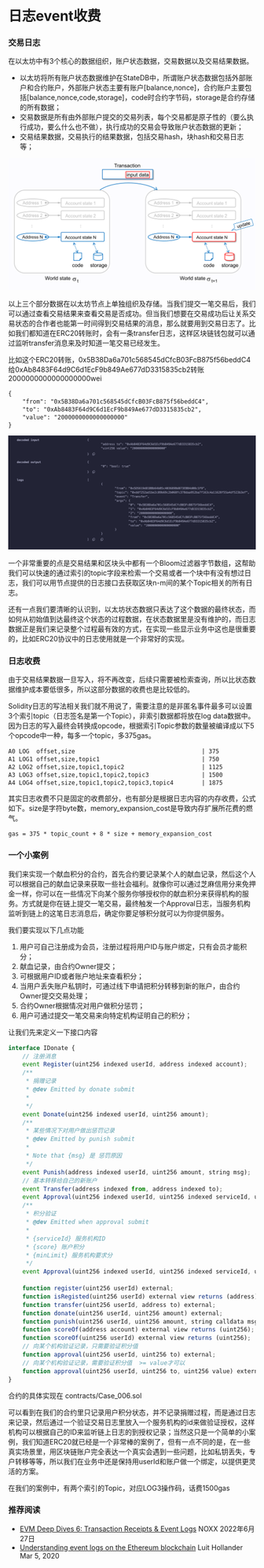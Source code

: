 # 日志event收费

### 交易日志
在以太坊中有3个核心的数据组织，账户状态数据，交易数据以及交易结果数据。

- 以太坊将所有账户状态数据维护在StateDB中，所谓账户状态数据包括外部账户和合约账户，外部账户状态主要有账户[balance,nonce]，合约账户主要包括[balance,nonce,code,storage]，code时合约字节码，storage是合约存储的所有数据；
- 交易数据是所有由外部账户提交的交易列表，每个交易都是原子性的（要么执行成功，要么什么也不做），执行成功的交易会导致账户状态数据的更新；
- 交易结果数据，交易执行的结果数据，包括交易hash，块hash和交易日志等；

![State update by tx](Case_006/tx_state.png)

以上三个部分数据在以太坊节点上单独组织及存储。当我们提交一笔交易后，我们可以通过查看交易结果来查看交易是否成功。但当我们想要在交易成功后让关系交易状态的合作者也能第一时间得到交易结果的消息，那么就要用到交易日志了。比如我们都知道在ERC20转账时，会有一条transfer日志，这样区块链钱包就可以通过监听transfer消息来及时知道一笔交易已经发生。

比如这个ERC20转账，0x5B38Da6a701c568545dCfcB03FcB875f56beddC4给0xAb8483F64d9C6d1EcF9b849Ae677dD3315835cb2转账2000000000000000000wei
```
{
    "from": "0x5B38Da6a701c568545dCfcB03FcB875f56beddC4",
    "to": "0xAb8483F64d9C6d1EcF9b849Ae677dD3315835cb2",
    "value": "2000000000000000000"
}
```
![Case_006/transfer_log](Case_006/transfer_log.png)

一个非常重要的点是交易结果和区块头中都有一个Bloom过滤器字节数组，这帮助我们可以快速的通过索引的topic字段来检索一个交易或者一个块中有没有想过日志，我们可以用节点提供的日志接口去获取区块n-m间的某个Topic相关的所有日志。

还有一点我们要清晰的认识到，以太坊状态数据只表达了这个数据的最终状态，而如何从初始值到达最终这个状态的过程数据，在状态数据里是没有维护的，而日志数据正是我们来记录整个过程最有效的方式，在实现一些显示业务中这也是很重要的，比如ERC20协议中的日志使用就是一个非常好的实现。

### 日志收费
由于交易结果数据一旦写入，将不再改变，后续只需要被检索查询，所以比状态数据维护成本要低很多，所以这部分数据的收费也是比较低的。

Solidity日志的写法相关我们就不用说了，需要注意的是非匿名事件最多可以设置3个索引topic（日志签名是第一个Topic），非索引数据都将放在log data数据中。因为日志的写入最终会转换成opcode，根据索引Topic参数的数量被编译成以下5个opcode中一种，每多一个topic，多375gas。

```
A0 LOG  offset,size                                    | 375
A1 LOG1 offset,size,topic1                             | 750
A2 LOG2 offset,size,topic1,topic2                      | 1125
A3 LOG3 offset,size,topic1,topic2,topic3               | 1500
A4 LOG4 offset,size,topic1,topic2,topic3,topic4        | 1875
```

其实日志收费不只是固定的收费部分，也有部分是根据日志内容的内存收费，公式如下。size是字符byte数，memory_expansion_cost是导致内存扩展所花费的燃气。

```
gas = 375 * topic_count + 8 * size + memory_expansion_cost
```

### 一个小案例
我们来实现一个献血积分的合约，首先合约要记录某个人的献血记录，然后这个人可以根据自己的献血记录来获取一些社会福利。就像你可以通过芝麻信用分来免押金一样，你可以在一些情况下向某个服务你够授权你的献血积分来获得机构的服务。方式就是你在链上提交一笔交易，最终触发一个Approval日志，当服务机构监听到链上的这笔日志消息后，确定你要足够积分就可以为你提供服务。

我们要实现以下几点功能
1. 用户可自己注册成为会员，注册过程将用户ID与账户绑定，只有会员才能积分；
2. 献血记录，由合约Owner提交；
3. 可根据用户ID或者账户地址来查看积分；
4. 当用户丢失账户私钥时，可通过线下申请把积分转移到新的账户，由合约Owner提交交易处理；
5. 合约Owner根据情况对用户做积分惩罚；
6. 用户可通过提交一笔交易来向特定机构证明自己的积分；

让我们先来定义一下接口内容

```js
interface IDonate {
    // 注册消息
    event Register(uint256 indexed userId, address indexed account);
    /**
     * 捐赠记录
     * @dev Emitted by donate submit
     *
     */
    event Donate(uint256 indexed userId, uint256 amount);
    /**
     * 某些情况下对用户做出惩罚记录
     * @dev Emitted by punish submit
     *
     * Note that {msg} 是 惩罚原因
     */
    event Punish(address indexed userId, uint256 amount, string msg);
    // 基本转移给自己的新账户
    event Transfer(address indexed from, address indexed to);
    event Approval(uint256 indexed userId, uint256 indexed serviceId, uint256 score);
    /**
     * 积分验证
     * @dev Emitted when approval submit
     *
     * {serviceId} 服务机构ID
     * {score} 账户积分
     * {minLimit} 服务机构要求分
     */
    event Approval(uint256 indexed userId, uint256 indexed serviceId, uint256 score, uint256 minLimit);

    function register(uint256 userId) external;
    function isRegisted(uint256 userId) external view returns (address);
    function transfer(uint256 userId, address to) external;
    function donate(uint256 userId, uint256 amount) external;
    function punish(uint256 userId, uint256 amount, string calldata msg) external;
    function scoreOf(address account) external view returns (uint256);
    function scoreOf(uint256 userId) external view returns (uint256);
    // 向某个机构验证记录，只需要验证积分值
    function approval(uint256 userId, uint256 to) external;
    // 向某个机构验证记录，需要验证积分值  >= value才可以
    function approval(uint256 userId, uint256 to, uint256 value) external;
}

```

合约的具体实现在 contracts/Case_006.sol

可以看到在我们的合约里只记录用户积分状态，并不记录捐赠过程，而是通过日志来记录，然后通过一个验证交易日志里放入一个服务机构的id来做验证授权，这样机构可以根据自己的ID来监听链上日志的到授权记录；当然这只是一个简单的小案例，我们知道ERC20就已经是一个非常棒的案例了，但有一点不同的是，在一些真实场景里，用区块链账户完全表达一个真实会遇到一些问题，比如私钥丢失，专户转移等等，所以我们在业务中还是保持用userId和账户做一个绑定，以提供更灵活的方案。

在我们的案例中，有两个索引的Topic，对应LOG3操作码，话费1500gas


### 推荐阅读
- [EVM Deep Dives 6: Transaction Receipts & Event Logs](https://noxx.substack.com/p/evm-deep-dives-the-path-to-shadowy-16e) NOXX 2022年6月27日
- [Understanding event logs on the Ethereum blockchain](https://medium.com/mycrypto/understanding-event-logs-on-the-ethereum-blockchain-f4ae7ba50378) Luit Hollander Mar 5, 2020